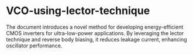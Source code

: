 # VCO-using-lector-technique
The document introduces a novel method for developing energy-efficient CMOS inverters for ultra-low-power applications. By leveraging the lector technique and reverse body biasing, it reduces leakage current, enhancing oscillator performance.
